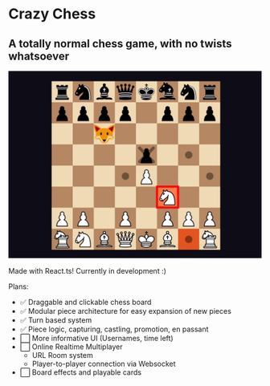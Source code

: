 # Crazy Chess

## A totally normal chess game, with no twists whatsoever

![Crazy Chess Game](public\img\chess.jpg)

Made with React.ts! Currently in development :)

Plans:

- ✅ Draggable and clickable chess board
- ✅ Modular piece architecture for easy expansion of new pieces
- ✅ Turn based system
- ✅ Piece logic, capturing, castling, promotion, en passant
- ⬜ More informative UI (Usernames, time left)
- ⬜ Online Realtime Multiplayer 
    - URL Room system
    - Player-to-player connection via Websocket
- ⬜ Board effects and playable cards
